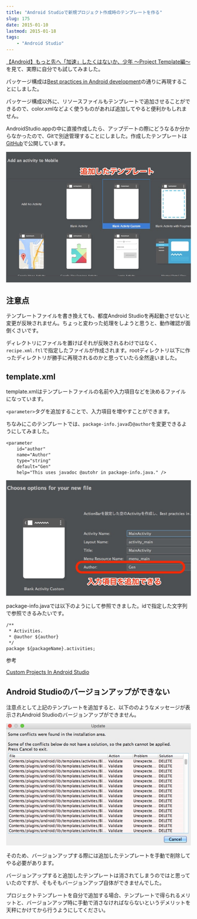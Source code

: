 ```yaml
---
title: "Android Studioで新規プロジェクト作成時のテンプレートを作る"
slug: 175
date: 2015-01-10
lastmod: 2015-01-18
tags:
    - "Android Studio"
---
```


<a href="https://qiita.com/kgmyshin/items/9c803a21451e603531f0">【Android】もっと先へ「加速」したくはないか、少年 〜Project Template編〜</a>を見て、実際に自分でも試してみました。

パッケージ構成は<a href="https://github.com/futurice/android-best-practices">Best practices in Android development</a>の通りに再現することにしました。

パッケージ構成以外に、リソースファイルもテンプレートで追加させることができるので、color.xmlなどよく使うものがあれば追加してやると便利かもしれません。

AndroidStudio.appの中に直接作成したら、アップデートの際にどうなるか分からなかったので、Gitで別途管理することにしました。作成したテンプレートは<a href="https://github.com/gen0083/BlankActivityCustom">GitHub</a>で公開しています。

![カスタムテンプレート](5111c8c1a2325af98fd144ba1c1600b7.jpg)


## 注意点


テンプレートファイルを書き換えても、都度Android Studioを再起動させないと変更が反映されません。ちょっと変わった処理をしようと思うと、動作確認が面倒くさいです。

ディレクトリにファイルを置けばそれが反映されるわけではなく、`recipe.xml.ftl`で指定したファイルが作成されます。rootディレクトリ以下に作ったディレクトリが勝手に再現されるのかと思っていたら全然違いました。


## template.xml


template.xmlはテンプレートファイルの名前や入力項目などを決めるファイルになっています。

`<parameter>`タグを追加することで、入力項目を増やすことができます。

ちなみにこのテンプレートでは、`package-info.java`の`@author`を変更できるようにしてみました。


```
<parameter
    id="author"
    name="Author"
    type="string"
    default="Gen"
    help="This uses javadoc @autohr in package-info.java." />
```

![追加した入力項目](0b26594928b7fcd561cb4c5dd404ad68.jpg)

package-info.javaでは以下のようにして参照できました。idで指定した文字列で参照できるみたいです。


```
/**
 * Activities.
 * @author ${author}
 */
package ${packageName}.activities;
```

参考

<a href="http://www.i-programmer.info/projects/215-mobile/6843-custom-projects-in-android-studio.html">Custom Projects In Android Studio</a>


## Android Studioのバージョンアップができない


注意点として上記のテンプレートを追加すると、以下ののようなメッセージが表示されAndroid Studioのバージョンアップができません。

![バージョンアップする際のエラーメッセージ](48bfd861636b5e48faced29019587cb8.jpg)

そのため、バージョンアップする際には追加したテンプレートを手動で削除してやる必要があります。

バージョンアップすると追加したテンプレートは消されてしまうのではと思っていたのですが、そもそもバージョンアップ自体ができませんでした。

プロジェクトテンプレートを自分で追加する場合、テンプレートで得られるメリットと、バージョンアップ時に手動で消さなければならないというデメリットを天秤にかけてから行うようにしてください。


  
